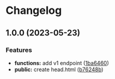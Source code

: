 # Changelog

## 1.0.0 (2023-05-23)


### Features

* **functions:** add v1 endpoint ([1ba6460](https://github.com/CORSmirror/corsmirror-cf/commit/1ba6460b1bde47a61e99b56cda8f9c926b8d38b0))
* **public:** create head.html ([b76248b](https://github.com/CORSmirror/corsmirror-cf/commit/b76248b536238ea447598572da2d7678b29a88a4))
